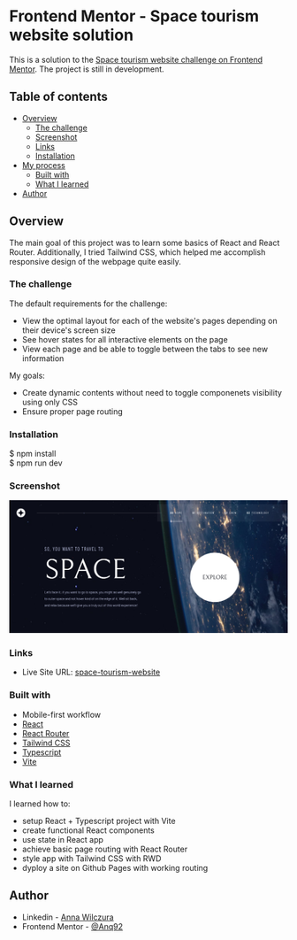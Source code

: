 # Frontend Mentor - Space tourism website solution

This is a solution to the [Space tourism website challenge on Frontend Mentor](https://www.frontendmentor.io/challenges/space-tourism-multipage-website-gRWj1URZ3). The project is still in development.

## Table of contents

- [Overview](#overview)
  - [The challenge](#the-challenge)
  - [Screenshot](#screenshot)
  - [Links](#links)
  - [Installation](#installation)
- [My process](#my-process)
  - [Built with](#built-with)
  - [What I learned](#what-i-learned)
- [Author](#author)

## Overview

The main goal of this project was to learn some basics of React and React Router. Additionally, I tried Tailwind CSS, which helped me accomplish responsive design of the webpage quite easily.

### The challenge

The default requirements for the challenge:

- View the optimal layout for each of the website's pages depending on their device's screen size
- See hover states for all interactive elements on the page
- View each page and be able to toggle between the tabs to see new information

My goals:

- Create dynamic contents without need to toggle componenets visibility using only CSS
- Ensure proper page routing

### Installation

$ npm install  
$ npm run dev

### Screenshot

![screenshot of home page](./public/screenshot.png)

### Links

- Live Site URL: [space-tourism-website](https://anq92.github.io/space-tourism-website)

### Built with

- Mobile-first workflow
- [React](https://reactjs.org/)
- [React Router](https://reactrouter.com)
- [Tailwind CSS](https://tailwindcss.com/)
- [Typescript](https://www.typescriptlang.org/)
- [Vite](https://vitejs.dev/)

### What I learned

I learned how to:

- setup React + Typescript project with Vite
- create functional React components
- use state in React app
- achieve basic page routing with React Router
- style app with Tailwind CSS with RWD
- dyploy a site on Github Pages with working routing

## Author

- Linkedin - [Anna Wilczura](www.linkedin.com/in/anna-wilczura)
- Frontend Mentor - [@Anq92](https://www.frontendmentor.io/profile/Anq92)
